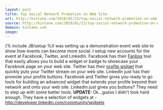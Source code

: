 ```yaml
---
layout: post
title: Top Social Network Promotion on Web Site
url: http://kinlane.com/2010/01/23/top-social-network-promotion-on-web-site/
source: http://kinlane.com/2010/01/23/top-social-network-promotion-on-web-site/
domain: kinlane.com
image: 
---
```

{% include JB/setup %}I was setting up a demonstration event web site to show how events can become more social. I setup new accounts for the event at Facebook, Twitter, and LinkedIn. Facebook has their <a href="http://www.facebook.com/facebook-widgets/fanbox.php">Fanbox</a> tool that easily allows you to build a widget or badge to showcase your Facebook page on your web site. Twitter has their <a href="https://twitter.com/goodies/widget_profile">profile widget</a> that quickly puts your Twitter stream on your web site. LinkedIn just has their promote your profile buttons. Facebook and Twitter gives you ready to go tools for building an advanced widget that extends your profile beyond their network and onto your web site. LinkedIn just gives you buttons? They need to step up with some better tools. <strong>UPDATE:</strong> Ok...guess I didn't look hard enough. They have a selection of widgets at - <a href="http://developer.linkedin.com/community/widgets">http://developer.linkedin.com/community/widgets</a>
